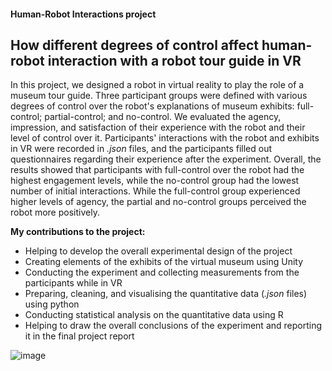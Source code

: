 #### Human-Robot Interactions project
## How different degrees of control affect human-robot interaction with a robot tour guide in VR

In this project, we designed a robot in virtual reality to play the role of a museum tour guide. Three participant groups were defined with various degrees of control over the robot's explanations of museum exhibits: full-control; partial-control; and no-control. We evaluated the agency, impression, and satisfaction of their experience with the robot and their level of control over it. Participants' interactions with the robot and exhibits in VR were recorded in _.json_ files, and the participants filled out questionnaires regarding their experience after the experiment. Overall, the results showed that participants with full-control over the robot had the highest engagement levels, while the no-control group had the lowest number of initial interactions. While the full-control group experienced higher levels of agency, the partial and no-control groups perceived the robot more positively.


**My contributions to the project:**
- Helping to develop the overall experimental design of the project
- Creating elements of the exhibits of the virtual museum using Unity
- Conducting the experiment and collecting measurements from the participants while in VR
- Preparing, cleaning, and visualising the quantitative data (_.json_ files) using python
- Conducting statistical analysis on the quantitative data using R
- Helping to draw the overall conclusions of the experiment and reporting it in the final project report

![image](https://github.com/fatemehaa/Human-Robot-Interactions/assets/50797701/38d87b86-655b-456f-9013-ab913f976d6d)
